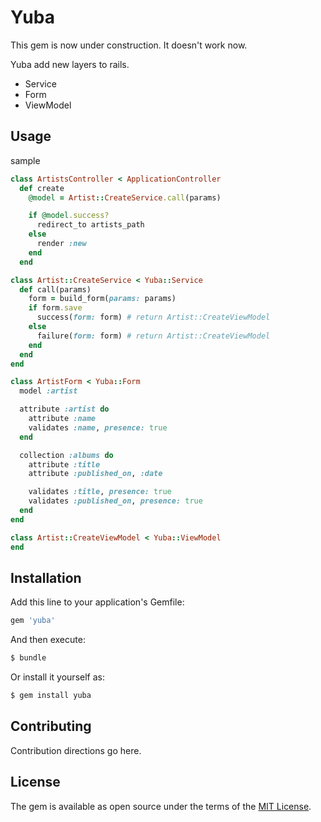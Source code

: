 # Yuba

This gem is now under construction. It doesn't work now.

Yuba add new layers to rails.

- Service
- Form
- ViewModel

## Usage

sample

```ruby
class ArtistsController < ApplicationController
  def create
    @model = Artist::CreateService.call(params)

    if @model.success?
      redirect_to artists_path
    else
      render :new
    end
  end
```

```ruby
class Artist::CreateService < Yuba::Service
  def call(params)
    form = build_form(params: params)
    if form.save
      success(form: form) # return Artist::CreateViewModel
    else
      failure(form: form) # return Artist::CreateViewModel
    end
  end
end
```

```ruby
class ArtistForm < Yuba::Form
  model :artist

  attribute :artist do
    attribute :name
    validates :name, presence: true
  end

  collection :albums do
    attribute :title
    attribute :published_on, :date

    validates :title, presence: true
    validates :published_on, presence: true
  end
end
```

```ruby
class Artist::CreateViewModel < Yuba::ViewModel
end
```

## Installation
Add this line to your application's Gemfile:

```ruby
gem 'yuba'
```

And then execute:
```bash
$ bundle
```

Or install it yourself as:
```bash
$ gem install yuba
```

## Contributing
Contribution directions go here.

## License
The gem is available as open source under the terms of the [MIT License](http://opensource.org/licenses/MIT).
